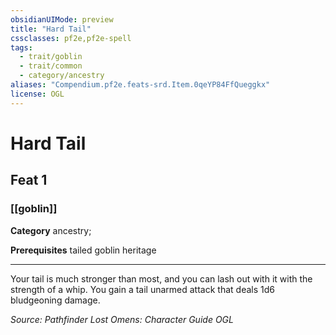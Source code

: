 ```yaml
---
obsidianUIMode: preview
title: "Hard Tail"
cssclasses: pf2e,pf2e-spell
tags:
  - trait/goblin
  - trait/common
  - category/ancestry
aliases: "Compendium.pf2e.feats-srd.Item.0qeYP84FfQueggkx"
license: OGL
---
```

# Hard Tail
## Feat 1
### [[goblin]]

**Category** ancestry; 



**Prerequisites** tailed goblin heritage
* * *
Your tail is much stronger than most, and you can lash out with it with the strength of a whip. You gain a tail unarmed attack that deals 1d6 bludgeoning damage.

*Source: Pathfinder Lost Omens: Character Guide*
*OGL*